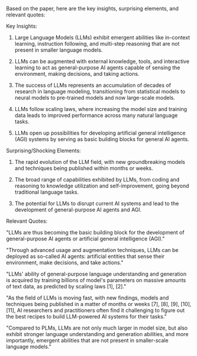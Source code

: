 Based on the paper, here are the key insights, surprising elements, and relevant quotes:

Key Insights:

1. Large Language Models (LLMs) exhibit emergent abilities like in-context learning, instruction following, and multi-step reasoning that are not present in smaller language models.

2. LLMs can be augmented with external knowledge, tools, and interactive learning to act as general-purpose AI agents capable of sensing the environment, making decisions, and taking actions.

3. The success of LLMs represents an accumulation of decades of research in language modeling, transitioning from statistical models to neural models to pre-trained models and now large-scale models.

4. LLMs follow scaling laws, where increasing the model size and training data leads to improved performance across many natural language tasks.

5. LLMs open up possibilities for developing artificial general intelligence (AGI) systems by serving as basic building blocks for general AI agents.

Surprising/Shocking Elements:

1. The rapid evolution of the LLM field, with new groundbreaking models and techniques being published within months or weeks.

2. The broad range of capabilities exhibited by LLMs, from coding and reasoning to knowledge utilization and self-improvement, going beyond traditional language tasks.

3. The potential for LLMs to disrupt current AI systems and lead to the development of general-purpose AI agents and AGI.

Relevant Quotes:

"LLMs are thus becoming the basic building block for the development of general-purpose AI agents or artificial general intelligence (AGI)."

"Through advanced usage and augmentation techniques, LLMs can be deployed as so-called AI agents: artificial entities that sense their environment, make decisions, and take actions."

"LLMs' ability of general-purpose language understanding and generation is acquired by training billions of model's parameters on massive amounts of text data, as predicted by scaling laws [1], [2]."

"As the field of LLMs is moving fast, with new findings, models and techniques being published in a matter of months or weeks [7], [8], [9], [10], [11], AI researchers and practitioners often find it challenging to figure out the best recipes to build LLM-powered AI systems for their tasks."

"Compared to PLMs, LLMs are not only much larger in model size, but also exhibit stronger language understanding and generation abilities, and more importantly, emergent abilities that are not present in smaller-scale language models."